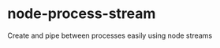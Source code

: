 node-process-stream
===================

Create and pipe between processes easily using node streams
